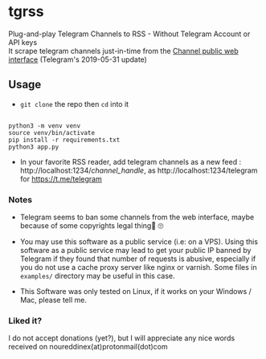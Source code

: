 # tgrss

Plug-and-play Telegram Channels to RSS - Without Telegram Account or API keys  
It scrape telegram channels just-in-time from the [Channel public web interface](https://telegram.org/blog/privacy-discussions-web-bots) (Telegram's 2019-05-31 update)

## Usage

- `git clone` the repo then `cd` into it

```

python3 -m venv venv
source venv/bin/activate
pip install -r requirements.txt
python3 app.py

```

- In your favorite RSS reader, add telegram channels as a new feed : http://localhost:1234/*channel_handle*, as http://localhost:1234/telegram for https://t.me/telegram

### Notes

- Telegram seems to ban some channels from the web interface, maybe because of some copyrights legal thing ّ🙄

- You may use this software as a public service (i.e: on a VPS). Using this software as a public service may lead to get your public IP banned by Telegram if they found that number of requests is abusive, especially if you do not use a cache proxy server like nginx or varnish. Some files in `examples/` directory may be useful in this case.  

- This Software was only tested on Linux, if it works on your Windows / Mac, please tell me.

### Liked it?

I do not accept donations (yet?), but I will appreciate any nice words received on noureddinex(at)protonmail(dot)com  

